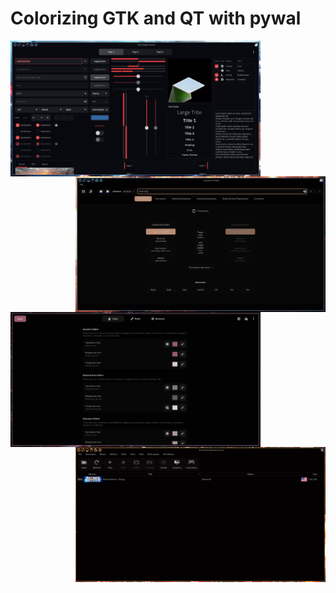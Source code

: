 # Colorizing GTK and QT with pywal

<img src="./screenshots/gtk_wf_2.png" alt="img" align="left" width="400px">
<img src="./screenshots/kvantum_3.png" alt="img" align="right" width="400px">
<img src="./screenshots/gradience_4.png" alt="img" align="left" width="400px">
<img src="./screenshots/primehack_1.png" alt="img" align="right" width="400px">


